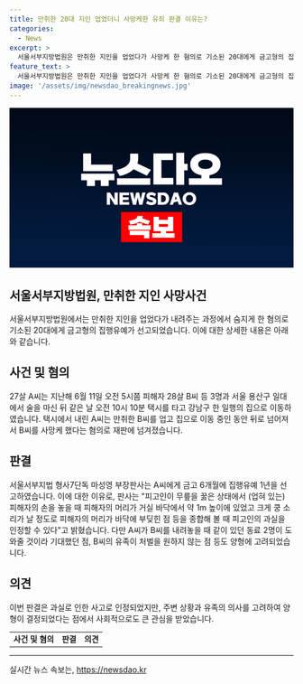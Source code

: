 ```yaml
---
title: 만취한 20대 지인 업었더니 사망케한 유죄 판결 이유는?
categories:
  - News
excerpt: >
  서울서부지방법원은 만취한 지인을 업었다가 사망케 한 혐의로 기소된 20대에게 금고형의 집행유예를 선고했습니다. 사건은 27살 A씨가 만취한 28살 B씨를 업다가 바닥에 넘어뜨려 숨지게 한 것으로 밝혀졌습니다. 판사는 과실을 인정하며, 동료들의 도움을 기대했던 점과 피해자 유족의 처벌 원하지 않음을 고려하여 양형을 결정했습니다.
feature_text: >
  서울서부지방법원은 만취한 지인을 업었다가 사망케 한 혐의로 기소된 20대에게 금고형의 집행유예를 선고했습니다. 사건은 27살 A씨가 만취한 28살 B씨를 업다가 바닥에 넘어뜨려 숨지게 한 것으로 밝혀졌습니다. 판사는 과실을 인정하며, 동료들의 도움을 기대했던 점과 피해자 유족의 처벌 원하지 않음을 고려하여 양형을 결정했습니다.
image: '/assets/img/newsdao_breakingnews.jpg'
---
```


<p><img src="/assets/img/newsdao_breakingnews.jpg" alt="firstkoreanews 속보" /></p>

<h2 data-ke-size="size26">서울서부지방법원, 만취한 지인 사망사건</h2>

<p data-ke-size="size16">서울서부지방법원에서는 만취한 지인을 업었다가 내려주는 과정에서 숨지게 한 혐의로 기소된 20대에게 금고형의 집행유예가 선고되었습니다. 이에 대한 상세한 내용은 아래와 같습니다.</p>

<h2 data-ke-size="size24">사건 및 혐의</h2>

<p data-ke-size="size16">27살 A씨는 지난해 6월 11일 오전 5시쯤 피해자 28살 B씨 등 3명과 서울 용산구 일대에서 술을 마신 뒤 같은 날 오전 10시 10분 택시를 타고 강남구 한 일행의 집으로 이동하였습니다. 택시에서 내린 A씨는 만취한 B씨를 업고 집으로 이동 중인 동안 뒤로 넘어져서 B씨를 사망케 했다는 혐의로 재판에 넘겨졌습니다.</p>

<h2 data-ke-size="size24">판결</h2>

<p data-ke-size="size16">서울서부지법 형사7단독 마성영 부장판사는 A씨에게 금고 6개월에 집행유예 1년을 선고하였습니다. 이에 대한 이유로, 판사는 "피고인이 무릎을 꿇은 상태에서 (업혀 있는) 피해자의 손을 놓을 때 피해자의 머리가 거실 바닥에서 약 1m 높이에 있었고 크게 쿵 소리가 날 정도로 피해자의 머리가 바닥에 부딪힌 점 등을 종합해 볼 때 피고인의 과실을 인정할 수 있다"고 밝혔습니다. 다만 A씨가 B씨를 내려놓을 때 같이 있던 동료 2명이 도와줄 것이라 기대했던 점, B씨의 유족이 처벌을 원하지 않는 점 등도 양형에 고려되었습니다.</p>

<h2 data-ke-size="size24">의견</h2>

<p data-ke-size="size16">이번 판결은 과실로 인한 사고로 인정되었지만, 주변 상황과 유족의 의사를 고려하여 양형이 결정되었다는 점에서 사회적으로도 큰 관심을 받았습니다.</p>

<table>
    <tbody>
        <tr>
            <td style="text-align: center; height: 17px;"><b>사건 및 혐의</b></td>
            <td style="text-align: center; height: 17px;"><b>판결</b></td>
            <td style="text-align: center; height: 17px;"><b>의견</b></td>
        </tr>
    </tbody>
</table>

<p><hr></p>
실시간 뉴스 속보는, <a href="https://newsdao.kr" rel="dofollow">https://newsdao.kr</a>


